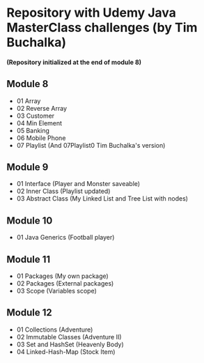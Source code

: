 # Repository with Udemy Java MasterClass challenges (by Tim Buchalka)
#### (Repository initialized at the end of module 8)

## Module 8
* 01 Array
* 02 Reverse Array
* 03 Customer
* 04 Min Element
* 05 Banking
* 06 Mobile Phone
* 07 Playlist (And 07Playlist0 Tim Buchalka's version)

## Module 9
* 01 Interface (Player and Monster saveable)
* 02 Inner Class (Playlist updated)
* 03 Abstract Class (My Linked List and Tree List with nodes)

## Module 10
* 01 Java Generics (Football player)

## Module 11
* 01 Packages (My own package)
* 02 Packages (External packages)
* 03 Scope (Variables scope)

## Module 12
* 01 Collections (Adventure)
* 02 Immutable Classes (Adventure II)
* 03 Set and HashSet (Heavenly Body)
* 04 Linked-Hash-Map (Stock Item)